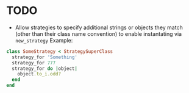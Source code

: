 # TODO

- Allow strategies to specify additional strings or objects they match (other than their class name convention) to enable instantating via `new_strategy`
Example:
```ruby
class SomeStrategy < StrategySuperClass
  strategy_for 'Something'
  strategy_for 777
  strategy_for do |object|
    object.to_i.odd?
  end
end
```
